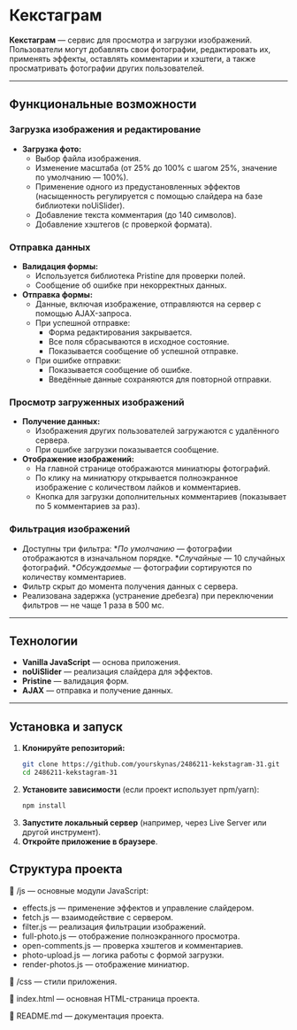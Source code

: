 # Кекстаграм

**Кекстаграм** — сервис для просмотра и загрузки изображений. Пользователи могут добавлять свои фотографии, редактировать их, применять эффекты, оставлять комментарии и хэштеги, а также просматривать фотографии других пользователей.

---

## Функциональные возможности

### Загрузка изображения и редактирование
- **Загрузка фото:**
  - Выбор файла изображения.
  - Изменение масштаба (от 25% до 100% с шагом 25%, значение по умолчанию — 100%).
  - Применение одного из предустановленных эффектов (насыщенность регулируется с помощью слайдера на базе библиотеки noUiSlider).
  - Добавление текста комментария (до 140 символов).
  - Добавление хэштегов (с проверкой формата).

### Отправка данных
- **Валидация формы:**
  - Используется библиотека Pristine для проверки полей.
  - Сообщение об ошибке при некорректных данных.
- **Отправка формы:**
  - Данные, включая изображение, отправляются на сервер с помощью AJAX-запроса.
  - При успешной отправке:
    - Форма редактирования закрывается.
    - Все поля сбрасываются в исходное состояние.
    - Показывается сообщение об успешной отправке.
  - При ошибке отправки:
    - Показывается сообщение об ошибке.
    - Введённые данные сохраняются для повторной отправки.

### Просмотр загруженных изображений
- **Получение данных:**
  - Изображения других пользователей загружаются с удалённого сервера.
  - При ошибке загрузки показывается сообщение.
- **Отображение изображений:**
  - На главной странице отображаются миниатюры фотографий.
  - По клику на миниатюру открывается полноэкранное изображение с количеством лайков и комментариев.
  - Кнопка для загрузки дополнительных комментариев (показывает по 5 комментариев за раз).

### Фильтрация изображений
- Доступны три фильтра:
  **По умолчанию* — фотографии отображаются в изначальном порядке.
  **Случайные* — 10 случайных фотографий.
  **Обсуждаемые* — фотографии сортируются по количеству комментариев.
- Фильтр скрыт до момента получения данных с сервера.
- Реализована задержка (устранение дребезга) при переключении фильтров — не чаще 1 раза в 500 мс.

---

## Технологии
- **Vanilla JavaScript** — основа приложения.
- **noUiSlider** — реализация слайдера для эффектов.
- **Pristine** — валидация форм.
- **AJAX** — отправка и получение данных.

---

## Установка и запуск

1. **Клонируйте репозиторий:**
   ```bash
   git clone https://github.com/yourskynas/2486211-kekstagram-31.git
   cd 2486211-kekstagram-31
2. **Установите зависимости** (если проект использует npm/yarn):
    ```bash
    npm install
3. **Запустите локальный сервер** (например, через Live Server или другой инструмент).
4. **Откройте приложение в браузере**.

## Структура проекта
📁 /js — основные модули JavaScript:

- effects.js — применение эффектов и управление слайдером.
- fetch.js — взаимодействие с сервером.
- filter.js — реализация фильтрации изображений.
- full-photo.js — отображение полноэкранного просмотра.
- open-comments.js — проверка хэштегов и комментариев.
- photo-upload.js — логика работы с формой загрузки.
- render-photos.js — отображение миниатюр.

📁 /css — стили приложения.

📄 index.html — основная HTML-страница проекта.

📄 README.md — документация проекта.
